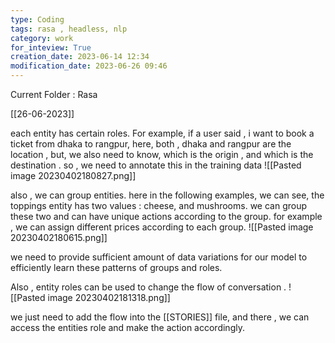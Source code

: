```yaml
---
type: Coding  
tags: rasa , headless, nlp
category: work
for_inteview: True
creation_date: 2023-06-14 12:34
modification_date: 2023-06-26 09:46
---
```


  
Current Folder : Rasa




[[26-06-2023]]


each entity has certain roles. For example, if a user said , i want to book a ticket from dhaka to rangpur, here, both , dhaka and rangpur are the location , but, we also need to know, which is the origin , and which is the destination . so , we need to annotate this in the training data
![[Pasted image 20230402180827.png]]

also , we can group entities. here in the following examples, we can see, the toppings entity has two values : cheese, and mushrooms. we can group these  two and can have unique actions according to the group. for example , we can assign different prices according to each group. 
![[Pasted image 20230402180615.png]]

we need to provide sufficient amount of data variations for our model to efficiently learn these  patterns of groups and roles.

Also , entity roles can be used to change the flow of conversation .
![[Pasted image 20230402181318.png]]

we just need to add the flow into the [[STORIES]] file, and there , we can access the entities role and make the action accordingly. 